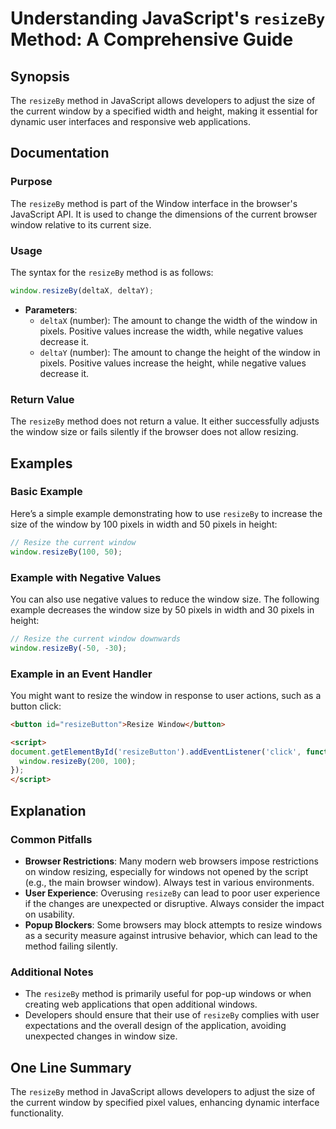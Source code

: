 <!--
Meta Description: # Understanding JavaScript's `resizeBy` Method: A Comprehensive Guide ## Synopsis The `resizeBy` method in JavaScript allows developers to adjust the ...
Meta Keywords: window, resizeby, method, size, javascript
-->

# Understanding JavaScript's `resizeBy` Method: A Comprehensive Guide

## Synopsis
The `resizeBy` method in JavaScript allows developers to adjust the size of the current window by a specified width and height, making it essential for dynamic user interfaces and responsive web applications.

## Documentation

### Purpose
The `resizeBy` method is part of the Window interface in the browser's JavaScript API. It is used to change the dimensions of the current browser window relative to its current size.

### Usage
The syntax for the `resizeBy` method is as follows:

```javascript
window.resizeBy(deltaX, deltaY);
```

- **Parameters**:
  - `deltaX` (number): The amount to change the width of the window in pixels. Positive values increase the width, while negative values decrease it.
  - `deltaY` (number): The amount to change the height of the window in pixels. Positive values increase the height, while negative values decrease it.

### Return Value
The `resizeBy` method does not return a value. It either successfully adjusts the window size or fails silently if the browser does not allow resizing.

## Examples

### Basic Example
Here’s a simple example demonstrating how to use `resizeBy` to increase the size of the window by 100 pixels in width and 50 pixels in height:

```javascript
// Resize the current window
window.resizeBy(100, 50);
```

### Example with Negative Values
You can also use negative values to reduce the window size. The following example decreases the window size by 50 pixels in width and 30 pixels in height:

```javascript
// Resize the current window downwards
window.resizeBy(-50, -30);
```

### Example in an Event Handler
You might want to resize the window in response to user actions, such as a button click:

```html
<button id="resizeButton">Resize Window</button>

<script>
document.getElementById('resizeButton').addEventListener('click', function() {
  window.resizeBy(200, 100);
});
</script>
```

## Explanation

### Common Pitfalls
- **Browser Restrictions**: Many modern web browsers impose restrictions on window resizing, especially for windows not opened by the script (e.g., the main browser window). Always test in various environments.
- **User Experience**: Overusing `resizeBy` can lead to poor user experience if the changes are unexpected or disruptive. Always consider the impact on usability.
- **Popup Blockers**: Some browsers may block attempts to resize windows as a security measure against intrusive behavior, which can lead to the method failing silently.

### Additional Notes
- The `resizeBy` method is primarily useful for pop-up windows or when creating web applications that open additional windows.
- Developers should ensure that their use of `resizeBy` complies with user expectations and the overall design of the application, avoiding unexpected changes in window size.

## One Line Summary
The `resizeBy` method in JavaScript allows developers to adjust the size of the current window by specified pixel values, enhancing dynamic interface functionality.